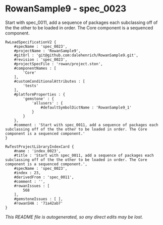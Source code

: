 # RowanSample9 - spec_0023
Start with spec_0011, add a sequence of packages each subclassing off of the the other to be loaded in order. The Core component is a sequenced component.
```
RwLoadSpecificationV2 {
	#specName : 'spec_0023',
	#projectName : 'RowanSample9',
	#gitUrl : 'git@github.com:dalehenrich/RowanSample9.git',
	#revision : 'spec_0023',
	#projectSpecFile : 'rowan/project.ston',
	#componentNames : [
		'Core'
	],
	#customConditionalAttributes : [
		'tests'
	],
	#platformProperties : {
		'gemstone' : {
			'allusers' : {
				#defaultSymbolDictName : 'RowanSample9_1'
			}
		}
	},
	#comment : 'Start with spec_0011, add a sequence of packages each subclassing off of the the other to be loaded in order. The Core component is a sequenced component.'
}

RwTestProjectLibraryIndexCard {
	#name : 'index_0023',
	#title : 'Start with spec_0011, add a sequence of packages each subclassing off of the the other to be loaded in order. The Core component is a sequenced component.',
	#specName : 'spec_0023',
	#index : 23,
	#derivedFrom : 'spec_0011',
	#comment : '',
	#rowanIssues : [
		568
	],
	#gemstoneIssues : [ ],
	#rowanSHA : '71a42ab7'
}
```

*This README file is autogenerated, so any direct edits may be lost.*
